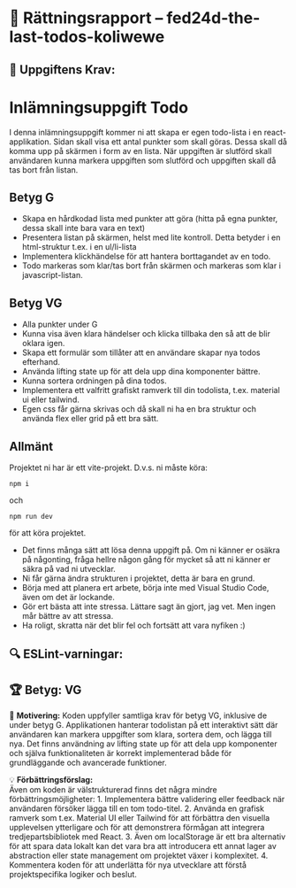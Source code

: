 # 📌 Rättningsrapport – fed24d-the-last-todos-koliwewe

## 🎯 Uppgiftens Krav:
# Inlämningsuppgift Todo

I denna inlämningsuppgift kommer ni att skapa er egen todo-lista i en react-applikation.
Sidan skall visa ett antal punkter som skall göras. Dessa skall då komma upp på skärmen i form av en lista. När uppgiften är slutförd skall användaren kunna markera uppgiften som slutförd och uppgiften skall då tas bort från listan.

## Betyg G

- Skapa en hårdkodad lista med punkter att göra (hitta på egna punkter, dessa skall inte bara vara en text)
- Presentera listan på skärmen, helst med lite kontroll. Detta betyder i en html-struktur t.ex. i en ul/li-lista
- Implementera klickhändelse för att hantera borttagandet av en todo.
- Todo markeras som klar/tas bort från skärmen och markeras som klar i javascript-listan.

## Betyg VG

- Alla punkter under G
- Kunna visa även klara händelser och klicka tillbaka den så att de blir oklara igen.
- Skapa ett formulär som tillåter att en användare skapar nya todos efterhand.
- Använda lifting state up för att dela upp dina komponenter bättre.
- Kunna sortera ordningen på dina todos.
- Implementera ett valfritt grafiskt ramverk till din todolista, t.ex. material ui eller tailwind.
- Egen css får gärna skrivas och då skall ni ha en bra struktur och använda flex eller grid på ett bra sätt.

## Allmänt

Projektet ni har är ett vite-projekt. D.v.s. ni måste köra:

```shell
npm i
```

och

```shell
npm run dev 
```

för att köra projektet.

- Det finns många sätt att lösa denna uppgift på. Om ni känner er osäkra på någonting, fråga hellre någon gång för mycket så att ni känner er säkra på vad ni utvecklar.
- Ni får gärna ändra strukturen i projektet, detta är bara en grund.
- Börja med att planera ert arbete, börja inte med Visual Studio Code, även om det är lockande.
- Gör ert bästa att inte stressa. Lättare sagt än gjort, jag vet. Men ingen mår bättre av att stressa.
- Ha roligt, skratta när det blir fel och fortsätt att vara nyfiken :)


## 🔍 ESLint-varningar:


## 🏆 **Betyg: VG**
📌 **Motivering:** Koden uppfyller samtliga krav för betyg VG, inklusive de under betyg G. Applikationen hanterar todolistan på ett interaktivt sätt där användaren kan markera uppgifter som klara, sortera dem, och lägga till nya. Det finns användning av lifting state up för att dela upp komponenter och själva funktionaliteten är korrekt implementerad både för grundläggande och avancerade funktioner.

💡 **Förbättringsförslag:**  
Även om koden är välstrukturerad finns det några mindre förbättringsmöjligheter: 1. Implementera bättre validering eller feedback när användaren försöker lägga till en tom todo-titel. 2. Använda en grafisk ramverk som t.ex. Material UI eller Tailwind för att förbättra den visuella upplevelsen ytterligare och för att demonstrera förmågan att integrera tredjepartsbibliotek med React. 3. Även om localStorage är ett bra alternativ för att spara data lokalt kan det vara bra att introducera ett annat lager av abstraction eller state management om projektet växer i komplexitet. 4. Kommentera koden för att underlätta för nya utvecklare att förstå projektspecifika logiker och beslut.